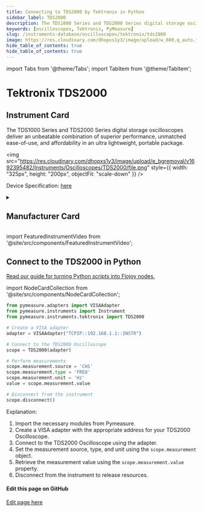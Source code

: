 ```yaml
---
title: Connecting to TDS2000 by Tektronix in Python
sidebar_label: TDS2000
description: The TDS1000 Series and TDS2000 Series digital storage oscilloscopes deliver an unbeatable combination of superior performance, unmatched ease-of-use, and affordability in an ultra lightweight, portable package.
keywords: [oscilloscopes, Tektronix, PyMeasure]
slug: /instruments-database/oscilloscopes/tektronix/tds2000
image: https://res.cloudinary.com/dhopxs1y3/image/upload/w_600,q_auto,f_auto/e_bgremoval/v1692395482/Instruments/Oscilloscopes/TDS2000/file.jpg
hide_table_of_contents: true
hide_table_of_contents: true
---
```


import Tabs from '@theme/Tabs';
import TabItem from '@theme/TabItem';

# Tektronix TDS2000

## Instrument Card

<div className="flex">

<div>

The TDS1000 Series and TDS2000 Series digital storage oscilloscopes deliver an unbeatable combination of superior performance, unmatched ease-of-use, and affordability in an ultra lightweight, portable package.

</div>

<img src="https://res.cloudinary.com/dhopxs1y3/image/upload/e_bgremoval/v1692395482/Instruments/Oscilloscopes/TDS2000/file.png" style={{ width: "325px", height: "200px", objectFit: "scale-down" }} />

</div>

<div className="flex text-center">

<p>Device Specification: <a target="\_blank" href="https://download.tek.com/datasheet/3GW_15314_6.pdf">here</a></p>

</div>

<details style={{ marginTop: "15px"}}>
<summary><h2>Manufacturer Card</h2></summary>

<img src="https://res.cloudinary.com/dhopxs1y3/image/upload/v1692806108/Instruments/Vendor%20Logos/Tektronix.png" style={{ width: "100%", height: "170px",objectFit: "scale-down" }} />

Tektronix, Inc., historically widely known as Tek, is an American company best known for manufacturing test and measurement devices such as [oscilloscopes](https://en.wikipedia.org/wiki/Oscilloscope), [logic analyzers](https://en.wikipedia.org/wiki/Logic_analyzer), and video and mobile test protocol equipment.

<ul>
  <li>Headquarters: USA</li>
  <li>Yearly Revenue (millions, USD): 5800.0</li>
  <li>Vendor Website: <a href="https://www.tek.com/en">here</a></li>
</ul>
</details>

import FeaturedInstrumentVideo from '@site/src/components/FeaturedInstrumentVideo';

<FeaturedInstrumentVideo category='OSCILLOSCOPES' manufacturer='TEKTRONIX'></FeaturedInstrumentVideo>

## Connect to the TDS2000 in Python

[Read our guide for turning Python scripts into Flojoy nodes.](https://docs.flojoy.ai/custom-nodes/creating-custom-node/)

import NodeCardCollection from '@site/src/components/NodeCardCollection';

<Tabs>

<TabItem value="Flojoy" label="Flojoy" className="flojoy-instrument-tabs">

<NodeCardCollection category='OSCILLOSCOPES' manufacturer='TEKTRONIX'></NodeCardCollection>

</TabItem>

<TabItem value="PyMeasure" label="PyMeasure">

```python
from pymeasure.adapters import VISAAdapter
from pymeasure.instruments import Instrument
from pymeasure.instruments.tektronix import TDS2000

# Create a VISA adapter
adapter = VISAAdapter("TCPIP::192.168.1.1::INSTR")

# Connect to the TDS2000 Oscilloscope
scope = TDS2000(adapter)

# Perform measurements
scope.measurement.source = 'CH1'
scope.measurement.type = 'FREQ'
scope.measurement.unit = 'Hz'
value = scope.measurement.value

# Disconnect from the instrument
scope.disconnect()
```

Explanation:
1. Import the necessary modules from Pymeasure.
2. Create a VISA adapter with the appropriate address for your TDS2000 Oscilloscope.
3. Connect to the TDS2000 Oscilloscope using the adapter.
4. Set the measurement source, type, and unit using the `scope.measurement` object.
5. Retrieve the measurement value using the `scope.measurement.value` property.
6. Disconnect from the instrument to release resources.

</TabItem>
</Tabs>

[//]: # (Edit page on GitHub)

#### Edit this page on GitHub

[Edit page here](https://github.com/flojoy-ai/docs/blob/main/docs/instruments-database/Oscilloscopes/TDS2000/TDS2000.md)
